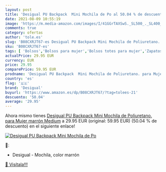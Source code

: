 ```yaml
---
layout: post
title: 'Desigual PU Backpack  Mini Mochila de Po al 50.04 % de descuento'
date: 2021-08-09 10:55:19
image: 'https://m.media-amazon.com/images/I/41GGrTAXSwS._SL500_._SL400_.jpg'
comments: true
category: ofertas
author: 'tole.es'
slug: 'B08CXRJT67-es Desigual PU Backpack Mini Mochila de Poliuretano. para...'
sku: 'B08CXRJT67-es'
tags: [ 'Bolsos','Bolsos para mujer','Bolsos totes para mujer','Zapatos y complementos','backpack','desigual','mochila', ]
actualPrice: 29.95 EUR
currency: EUR
price: 29.95
comparePrice: 59.95 EUR
prodname: 'Desigual PU Backpack  Mini Mochila de Poliuretano. para Mujer  marrón  Medium'
country: 'es'
flag: '🇪🇸'
brand: 'Desigual'
buyurl: 'https://www.amazon.es/dp/B08CXRJT67/?tag=tolees-21'
descuento: '50.04'
average: '29.95'
---
```


Ahora mismo tienes [Desigual PU Backpack  Mini Mochila de Poliuretano. para Mujer  marrón  Medium](https://www.amazon.es/dp/B08CXRJT67/?tag=tolees-21) a 29.95 EUR (original: 59.95 EUR) (50.04 %  de descuento) en el siguiente enlace!

[![Desigual PU Backpack  Mini Mochila de Po](https://m.media-amazon.com/images/I/41GGrTAXSwS._SL500_._SL400_.jpg)](https://www.amazon.es/dp/B08CXRJT67/?tag=tolees-21)

🔎:

- Desigual - Mochila, color marrón

[🛒 Visítala!!!](https://www.amazon.es/dp/B08CXRJT67/?tag=tolees-21)
